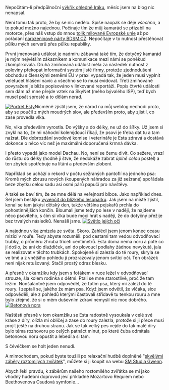 <!-- dcterms:identifier = riderweblog#149 -->
<!-- dcterms:title = Velký pes v malé díře, aneb měsíční výpadek -->
<!-- np9:categoryId = 3 -->
<!-- x4w:category = Vlci -->
<!-- np9:authorId = 1 -->
<!-- np9:authorEmail = michal.valasek@altairis.cz -->
<!-- dcterms:creator = Michal Altair Valášek -->
<!-- dcterms:created = 2004-05-09T07:09:55+02:00 -->
<!-- dcterms:date = 2004-05-09T07:09:55+02:00 -->

Nepočítám-li předpůlnoční [výkřik ohledně Iráku](http://weblog.rider.cz/ShowRecord.aspx?day=20040508), měsíc jsem na blog nic nenapsal.

Není tomu tak proto, že by se nic nedělo. Spíše naopak se děje *všechno*, a to pokud možno najednou. Počínaje tím že můj kamarád se přizabil na motorce, přes náš vstup do mnou [tolik milované Evropské unie](http://weblog.rider.cz/ShowRecord.aspx?day=20030221#045529) až po pořádání [narozeninové párty BDSM.CZ](http://www.bdsm.cz/art/clanek.asp?id=892). Nepočítaje v to nutnost přestěhovat půlku mých serverů přes půlku republiky.

První jmenovaná událost je nadmíru zábavná také tím, že dotyčný kamarád je mým největším zákazníkem a komunikace mezi námi se poněkud zkomplikovala. Druhá zmiňovaná událost měla za následek nutnost z poloviny překopat informační systém jisté firmy, protože zjednodušení obchodu s členskými zeměmi EU v praxi vypadá tak, že jeden musí vyplnit veletucet hlášení navíc a všechno se to musí evidovat. Třetí zmiňované povyražení je blíže popisováno v linkované reportáži. Popis čtvrté události sem dám až mne přejde vztek na SkyNet (mého bývalého ISP), teď bych musel psát sprostě a to dělám nerad.

[![Portrét Esty](http://gallery.rider.cz/Esta/20040508_Vlk_v_dire/20040508-173848-0000.jpg?w=200&h=265 "Portrét Esty")](http://gallery.rider.cz/Esta/20040508_Vlk_v_dire/20040508-173848-0000.jpg.xhtml.cs)Nicméně zjistil jsem, že národ na můj weblog nechodí proto, aby se poučil z mých moudrých slov, ale především proto, aby zjistil, co zase provedla vlka.

No, vlka především vyrostla. Do výšky a do délky, ne už do šířky. Už jsem si zvykl na to, že mi náhodní kolemjdoucí říkají, že psovi je třeba dát tu a tam nažrat. Dle dobrozdání svodové komise i veterináře je Esta zdravá a dostává dokonce o něco víc než je maximální doporučená krmná dávka. 

I přesto vypadá jako model Dachau. No, není se čemu divit. Co sežere, vrazí do růstu do délky (hodně jí štve, že nedokáže zabrat *úplně celou* postel) a ten zbytek spotřebuje na lítání a především zlobení.

Například se uchází o rekord v počtu sežraných pantoflí na jednoho psa: Kromě mých zbrusu nových (koupených náhradou za již sežrané) spořádala beze zbytku celou sadu asi osmi párů papučí pro návštěvy.

A také se baví tím, že ze mne dělá na veřejnosti blbce. Jako například dnes. Šel jsem bestijku [vyvenčit do blízkého lesoparku](http://gallery.rider.cz/Esta/20040508_Vlk_v_dire/default.xhtml.en). Jak jsem na místě zjistil, konal se tam jakýsi dětský den, takže většina pejskařů prchla do pohostinnějších končin. Bloumali jsme tedy po lese v naději, že najdeme něco psovitého, s čím si vlka bude moci hrát s nadějí, že do dotyčný přežije bez trvalých následků. Nenašli jsme.
[![Světlo jejích očí](http://gallery.rider.cz/Esta/20040508_Vlk_v_dire/20040508-180012-0000.jpg?w=200&h=150 "Světlo jejích očí")](http://gallery.rider.cz/Esta/20040508_Vlk_v_dire/20040508-180012-0000.jpg.xhtml.cs) 

A najednou vlka zmizela ze světa. Skoro. Zahlédl jsem jenom konec ocasu mizící v rouře. Tedy abyste rozuměli: pod cestami tam vedou odvodňovací trubky, o průměru zhruba třiceti centimetrů. Esta doma nemá noru a poté co jí došlo, že ani do dlaždiček, ani do plovoucí podlahy žádnou nevykutá, jala se realizovat v těchto trubkách. Spokojeně si zalezla do té roury, skryla se ve tmě a z vnějšího pohledu ji prozrazovaly jenom svítící oči. Ten obrázek není nijak retušovaný. Stačil prostý odraz blesku.

A přesně v okamžiku kdy jsem s foťákem v ruce ležel v odvodňovací strouze, šla kolem rodinka s dětmi. Ptali se mne starostlivě, proč že tam ležím. Nonšalantně jsem odpověděl, že fptím psa, který mi zalezl do té roury. I zeptali se, jakého že mám psa. Když jsem odvětil, že vlčáka, sice odpověděli, ale z pohledů kterými častovali střídavě tu tenkou rouru a mne bylo zřejmé, že si o mém duševním zdraví nemyslí nic moc dobrého.
[![Betonová nora](http://gallery.rider.cz/Esta/20040508_Vlk_v_dire/20040508-180110-0000.jpg?w=200&h=150 "Betonová nora")](http://gallery.rider.cz/Esta/20040508_Vlk_v_dire/20040508-180110-0000.jpg.xhtml.cs) 

Naštěstí přesně v tom okamžiku se Esta radostně vysoukala v celé své kráse z díry, olízla mi obličej a zase do roury zalezla, protože si ji přece musí projít ještě na druhou stranu. Jak se tak velký pes vejde do tak malé díry bylo téma rozhovoru po celých patnáct minut, po které čuba odmítala betonovou noru opustit a lebedila si tam.

S čévéčkem se holt jeden nenudí. 

A mimochodem, pokud byste toužili po relaxační hudbě doplněné "[skvělými záběry roztomilých zvířátek](http://www.wolfdog.cz/php/index.php?name=PNphpBB2&file=viewtopic&t=1118)", můžete si ji koupit na webu [SM Studia Gwenn](http://www.gwenn.cz/).

Abych řekl pravdu, k záběrům našeho roztomilého zviřátka se mi jako vhodný hudební doprovod jeví příkladně Mozartovo Requiem nebo Beethovenova Osudová symfonie...